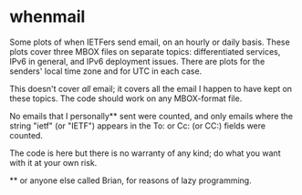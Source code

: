 # whenmail

Some plots of when IETFers send email, on an hourly or daily basis. These plots cover three MBOX files on separate topics: differentiated services, IPv6 in general, and IPv6 deployment issues. There are plots for the senders' local time zone and for UTC in each case.

This doesn't cover *all* email; it covers all the email I happen to have kept on these topics. The code should work on any MBOX-format file.

No emails that I personally** sent were counted, and only emails where the string "ietf" (or "IETF") appears in the To: or Cc: (or CC:) fields were counted.

The code is here but there is no warranty of any kind; do what you want with it at your own risk.

** or anyone else called Brian, for reasons of lazy programming.
